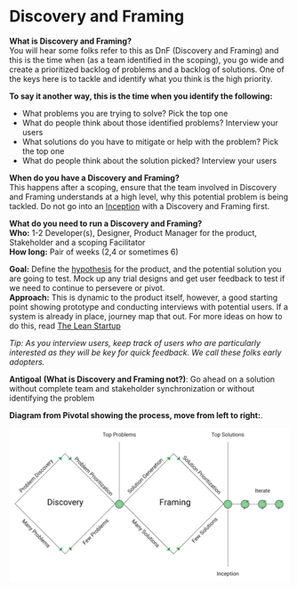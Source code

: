 # Discovery and Framing

**What is Discovery and Framing?**  
You will hear some folks refer to this as DnF \(Discovery and Framing\) and this is the time when \(as a team identified in the scoping\), you go wide and create a prioritized backlog of problems and a backlog of solutions. One of the keys here is to tackle and identify what you think is the high priority.   
  
**To say it another way, this is the time when you identify the following:**

* What problems you are trying to solve?  Pick the top one
* What do people think about those identified problems? Interview your users
* What solutions do you have to mitigate or help with the problem? Pick the top one
* What do people think about the solution picked? Interview your users

**When do you have a Discovery and Framing?**  
This happens after a scoping, ensure that the team involved in Discovery and Framing understands at a high level, why this potential problem is being tackled. Do not go into an [Inception](inception.md) with a Discovery and Framing first.   
  
**What do you need to run a Discovery and Framing?**  
**Who:** 1-2 Developer\(s\), Designer, Product Manager for the product, Stakeholder and a scoping Facilitator  
**How long:** Pair of weeks \(2,4 or sometimes 6\)  
  
**Goal:** Define the [hypothesis](hypothesis.md) for the product, and the potential solution you are going to test. Mock up any trial designs and get user feedback to test if we need to continue to persevere or pivot.  
**Approach:** This is dynamic to the product itself, however, a good starting point showing prototype and conducting interviews with potential users. If a system is already in place, journey map that out. For more ideas on how to do this, read [The Lean Startup](http://theleanstartup.com/book)  
  
_Tip: As you interview users, keep track of users who are particularly interested as they will be key for quick feedback. We call these folks early adopters._  
  
**Antigoal** **\(What is Discovery and Framing not?\)**: Go ahead on a solution without complete team and stakeholder synchronization or without identifying the problem  
  
**Diagram from Pivotal showing the process, move from left to right:**.  

![](../.gitbook/assets/discovery-and-framing-flow.png)


